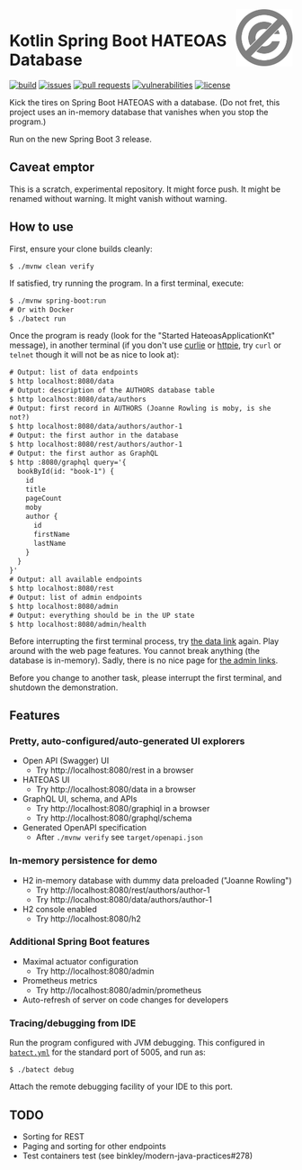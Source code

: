 <a href="./LICENSE.md">
<img src="./images/public-domain.svg" alt="Public Domain"
align="right" width="20%" height="auto"/>
</a>

# Kotlin Spring Boot HATEOAS Database

[![build](https://github.com/binkley/kotlin-spring-boot-hateoas-database/workflows/build/badge.svg)](https://github.com/binkley/kotlin-spring-boot-hateoas-database/actions)
[![issues](https://img.shields.io/github/issues/binkley/kotlin-spring-boot-hateoas-database.svg)](https://github.com/binkley/kotlin-spring-boot-hateoas-database/issues/)
[![pull requests](https://img.shields.io/github/issues-pr/binkley/kotlin-spring-boot-hateoas-database.svg)](https://github.com/binkley/kotlin-spring-boot-hateoas-database/pulls)
[![vulnerabilities](https://snyk.io/test/github/binkley/kotlin-spring-boot-hateoas-database/badge.svg)](https://snyk.io/test/github/binkley/kotlin-spring-boot-hateoas-database)
[![license](https://img.shields.io/badge/license-Public%20Domain-blue.svg)](http://unlicense.org/)

Kick the tires on Spring Boot HATEOAS with a database.
(Do not fret, this project uses an in-memory database that vanishes when you
stop the program.)

Run on the new Spring Boot 3 release.

## Caveat emptor

This is a scratch, experimental repository.
It might force push.
It might be renamed without warning.
It might vanish without warning.

## How to use

First, ensure your clone builds cleanly:

```
$ ./mvnw clean verify
```

If satisfied, try running the program. In a first terminal, execute:

```
$ ./mvnw spring-boot:run
# Or with Docker
$ ./batect run
```

Once the program is ready (look for the "Started HateoasApplicationKt"
message), in another terminal (if you don't use
[curlie](https://curlie.io/) or [httpie](https://httpie.io/cli), try `curl` or
`telnet` though it will not be as nice to look at):

```
# Output: list of data endpoints
$ http localhost:8080/data
# Output: description of the AUTHORS database table
$ http localhost:8080/data/authors
# Output: first record in AUTHORS (Joanne Rowling is moby, is she not?)
$ http localhost:8080/data/authors/author-1
# Output: the first author in the database
$ http localhost:8080/rest/authors/author-1
# Output: the first author as GraphQL
$ http :8080/graphql query='{
  bookById(id: "book-1") {
    id
    title
    pageCount
    moby
    author {
      id
      firstName
      lastName
    }
  }
}'
# Output: all available endpoints
$ http localhost:8080/rest
# Output: list of admin endpoints
$ http localhost:8080/admin
# Output: everything should be in the UP state
$ http localhost:8080/admin/health
```

Before interrupting the first terminal process, try [the data
link](http://localhost:8080/data) again.
Play around with the web page features.
You cannot break anything (the database is in-memory).
Sadly, there is no nice page for [the admin
links](http://localhost:8080/admin).

Before you change to another task, please interrupt the first terminal, and
shutdown the demonstration.

## Features

### Pretty, auto-configured/auto-generated UI explorers

* Open API (Swagger) UI
    - Try http://localhost:8080/rest in a browser
* HATEOAS UI
    - Try http://localhost:8080/data in a browser
* GraphQL UI, schema, and APIs
    - Try http://localhost:8080/graphiql in a browser
    - Try http://localhost:8080/graphql/schema
* Generated OpenAPI specification
    - After `./mvnw verify` see `target/openapi.json`

### In-memory persistence for demo

* H2 in-memory database with dummy data preloaded ("Joanne Rowling")
    - Try http://localhost:8080/rest/authors/author-1
    - Try http://localhost:8080/data/authors/author-1
* H2 console enabled
    - Try http://localhost:8080/h2

### Additional Spring Boot features

* Maximal actuator configuration
    - Try http://localhost:8080/admin
* Prometheus metrics
    - Try http://localhost:8080/admin/prometheus
* Auto-refresh of server on code changes for developers

### Tracing/debugging from IDE

Run the program configured with JVM debugging.
This configured in [`batect.yml`](./batect.yml) for the standard port of 5005,
and run as:
```shell
$ ./batect debug
```
Attach the remote debugging facility of your IDE to this port.

## TODO

* Sorting for REST
* Paging and sorting for other endpoints
* Test containers test (see binkley/modern-java-practices#278)
